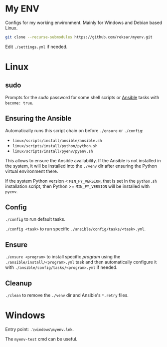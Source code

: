 # My ENV

Configs for my working environment. Mainly for Windows and Debian based Linux.

```sh
git clone --recurse-submodules https://github.com/reksar/myenv.git
```

Edit `./settings.yml` if needed.

# Linux

## sudo

Prompts for the *sudo* password for some shell scripts or
[Ansible](https://docs.ansible.com/ansible/latest/index.html) tasks with
`become: true`.

## Ensuring the Ansible

Automatically runs this script chain on before `./ensure` or `./config`:
* `linux/scripts/install/ansible/ansible.sh`
* `linux/scripts/install/python/python.sh`
* `linux/scripts/install/pyenv/pyenv.sh`

This allows to ensure the Ansible availability. If the Ansible is not installed
in the system, it will be installed into the `./venv` dir after ensuring the
Python virtual environment there.

If the system Python version < `MIN_PY_VERSION`, that is set in the `python.sh`
installation script, then Python >= `MIN_PY_VERSION` will be installed with
`pyenv`.

## Config

`./config` to run default tasks.

`./config <task>` to run specific `./ansible/config/tasks/<task>.yml`.

## Ensure

`./ensure <program>` to install specific *program* using the
`./ansible/install/<program>.yml` task and then automatically configure it with
`./ansible/config/tasks/<program>.yml` if needed.

## Cleanup

`./clean` to remove the `./venv` dir and Ansible's `*.retry` files.

# Windows

Entry point: `.\windows\myenv.lnk`.

The `myenv-test` cmd can be useful.
